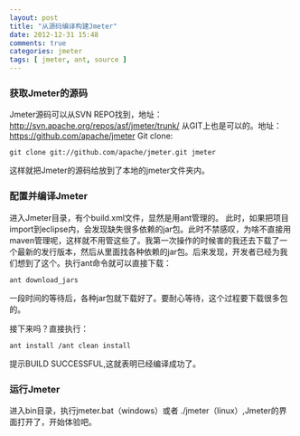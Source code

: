 ```yaml
---
layout: post
title: "从源码编译构建Jmeter"
date: 2012-12-31 15:48
comments: true
categories: jmeter
tags: [ jmeter, ant, source ]
---
```

### 获取Jmeter的源码
Jmeter源码可以从SVN REPO找到，地址：<http://svn.apache.org/repos/asf/jmeter/trunk/>
从GIT上也是可以的。地址：<https://github.com/apache/jmeter>
Git clone:

```shell
git clone git://github.com/apache/jmeter.git jmeter
```
这样就把Jmeter的源码给放到了本地的jmeter文件夹内。

### 配置并编译Jmeter
<!--more-->
进入Jmeter目录，有个build.xml文件，显然是用ant管理的。
此时，如果把项目import到eclipse内，会发现缺失很多依赖的jar包。此时不禁感叹，为啥不直接用maven管理呢，这样就不用管这些了。我第一次操作的时候害的我还去下载了一个最新的发行版本，然后从里面找各种依赖的jar包。后来发现，开发者已经为我们想到了这个。执行ant命令就可以直接下载：

```shell
ant download_jars
```

一段时间的等待后，各种jar包就下载好了。要耐心等待，这个过程要下载很多包的。

接下来吗？直接执行：

```shell
ant install /ant clean install
```

提示BUILD SUCCESSFUL,这就表明已经编译成功了。


### 运行Jmeter
进入bin目录，执行jmeter.bat（windows）或者 ./jmeter（linux）,Jmeter的界面打开了，开始体验吧。


